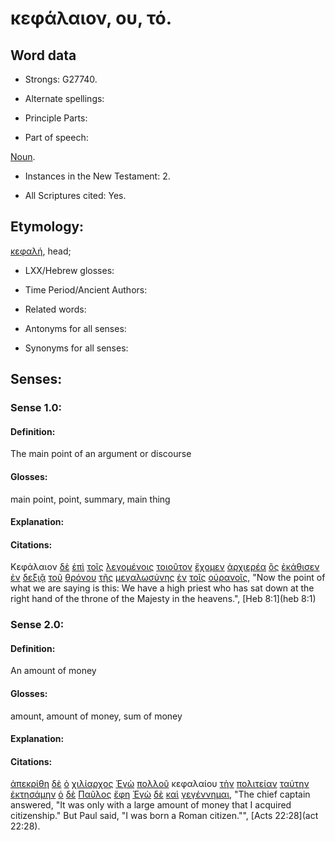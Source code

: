 # κεφάλαιον, ου, τό.

<!-- Status: S2=Needs2ndReview -->
<!-- Lexica used for edits: BDAG, FFM, LN, BN, A-S -->

## Word data

* Strongs: G27740.


* Alternate spellings:

* Principle Parts: 

* Part of speech: 

[Noun](http://ugg.readthedocs.io/en/latest/noun.html).

* Instances in the New Testament: 2.

* All Scriptures cited: Yes.

## Etymology: 

[κεφαλή](../G27760/01.md), head;

* LXX/Hebrew glosses: 

* Time Period/Ancient Authors: 

* Related words: 

* Antonyms for all senses:

* Synonyms for all senses: 

## Senses:

### Sense 1.0:

#### Definition: 

The main point of an argument or discourse

#### Glosses:

main point, point, summary, main thing

#### Explanation:

#### Citations:

Κεφάλαιον [δὲ](../G11610/01.md) [ἐπὶ](../G19090/01.md) [τοῖς](../G35880/01.md) [λεγομένοις](../G30040/01.md) [τοιοῦτον](../G51080/01.md) [ἔχομεν](../G21920/01.md) [ἀρχιερέα](../G07490/01.md) [ὃς](../G37390/01.md) [ἐκάθισεν](../G25230/01.md) [ἐν](../G17220/01.md) [δεξιᾷ](../G11880/01.md) [τοῦ](../G35880/01.md) [θρόνου](../G23620/01.md) [τῆς](../G35880/01.md) [μεγαλωσύνης](../G31720/01.md) [ἐν](../G17220/01.md) [τοῖς](../G35880/01.md) [οὐρανοῖς](../G37720/01.md), 
"Now the point of what we are saying is this: We have a high priest who has sat down at the right hand of the throne of the Majesty in the heavens.", 
[Heb 8:1](heb 8:1) 

### Sense 2.0:

#### Definition: 

An amount of money

#### Glosses:

amount, amount of money, sum of money

#### Explanation:

#### Citations:

[ἀπεκρίθη](../G06110/01.md) [δὲ](../G11610/01.md) [ὁ](../G35880/01.md) [χιλίαρχος](../G55060/01.md) [Ἐγὼ](../G14730/01.md) [πολλοῦ](../G41830/01.md) κεφαλαίου [τὴν](../G35880/01.md) [πολιτείαν](../G41740/01.md) [ταύτην](../G37780/01.md) [ἐκτησάμην](../G29320/01.md) [ὁ](../G35880/01.md) [δὲ](../G11610/01.md) [Παῦλος](../G39720/01.md) [ἔφη](../G53460/01.md) [Ἐγὼ](../G14730/01.md) [δὲ](../G11610/01.md) [καὶ](../G25320/01.md) [γεγέννημαι](../G10800/01.md), 
"The chief captain answered, "It was only with a large amount of money that I acquired citizenship." But Paul said, "I was born a Roman citizen."", 
[Acts 22:28](act 22:28). 
